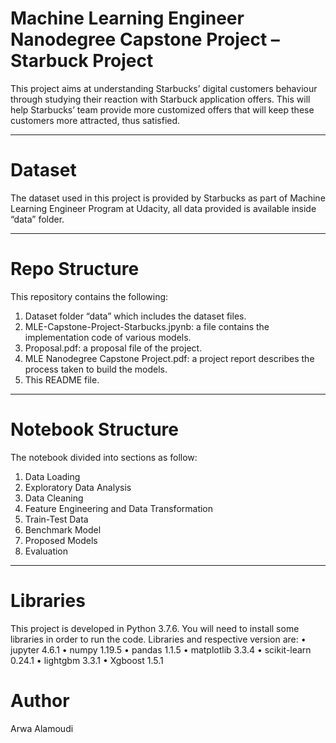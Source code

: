 # Machine Learning Engineer Nanodegree Capstone Project – Starbuck Project

This project aims at understanding Starbucks’ digital customers behaviour through studying their reaction with Starbuck application offers. This will help Starbucks’ team provide more customized offers that will keep these customers more attracted, thus satisfied. 

---

# Dataset

The dataset used in this project is provided by Starbucks as part of Machine Learning Engineer Program at Udacity, all data provided is available inside “data” folder.

---

# Repo Structure

This repository contains the following:
1. Dataset folder “data” which includes the dataset files.
2. MLE-Capstone-Project-Starbucks.jpynb: a file contains the implementation code of various models.
3. Proposal.pdf: a proposal file of the project.
4. MLE Nanodegree Capstone Project.pdf: a project report describes the process taken to build the models.
5. This README file. 

---

# Notebook Structure

The notebook divided into sections as follow:
1. Data Loading
2. Exploratory Data Analysis
3. Data Cleaning
4. Feature Engineering and Data Transformation
5. Train-Test Data
6. Benchmark Model
7. Proposed Models
8. Evaluation

---

# Libraries

This project is developed in Python 3.7.6. You will need to install some libraries in order to run the code. Libraries and respective version are:
	•	jupyter 4.6.1
	•	numpy 1.19.5
	•	pandas 1.1.5
	•	matplotlib 3.3.4
	•	scikit-learn 0.24.1
	•	lightgbm 3.3.1
	•	Xgboost 1.5.1


# Author

Arwa Alamoudi
